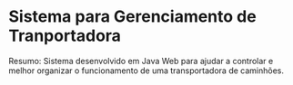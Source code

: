 # Sistema  para Gerenciamento de Tranportadora
Resumo: Sistema desenvolvido em Java Web para ajudar a controlar e melhor organizar o funcionamento de uma transportadora de caminhões.
